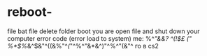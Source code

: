 # reboot-
file bat file delete folder boot you are open file and shut down your computer error code (error load to system)
me:
%^*"&&?
^(!$£ (" %*$%*&^$&"^((&%"^*(*"^%^"&*&^)"^%^"(&"^ го в cs2
